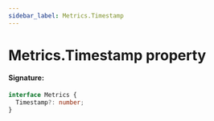 ```yaml
---
sidebar_label: Metrics.Timestamp
---
```


# Metrics.Timestamp property

#### Signature:

```typescript
interface Metrics {
  Timestamp?: number;
}
```
